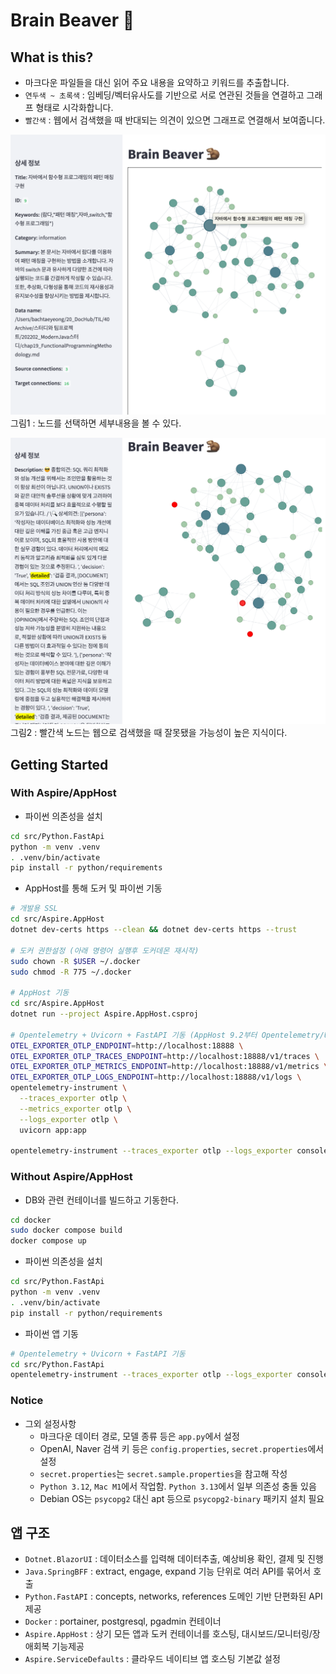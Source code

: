 # Brain Beaver :beaver:
  
## What is this?
  
- 마크다운 파일들을 대신 읽어 주요 내용을 요약하고 키워드를 추출합니다.
- `연두색 ~ 초록색` : 임베딩/벡터유사도를 기반으로 서로 연관된 것들을 연결하고 그래프 형태로 시각화합니다.
- `빨간색` : 웹에서 검색했을 때 반대되는 의견이 있으면 그래프로 연결해서 보여줍니다.
  
![](demo_001.png)
그림1 : 노드를 선택하면 세부내용을 볼 수 있다.
  
![](demo_002.png)
그림2 : 빨간색 노드는 웹으로 검색했을 때 잘못됐을 가능성이 높은 지식이다.
  
  
  
## Getting Started
  
### With Aspire/AppHost
- 파이썬 의존성을 설치
```bash
cd src/Python.FastApi
python -m venv .venv
. .venv/bin/activate
pip install -r python/requirements
```

- AppHost를 통해 도커 및 파이썬 기동
```bash
# 개발용 SSL
cd src/Aspire.AppHost
dotnet dev-certs https --clean && dotnet dev-certs https --trust

# 도커 권한설정 (아래 명령어 실행후 도커데몬 재시작)
sudo chown -R $USER ~/.docker
sudo chmod -R 775 ~/.docker

# AppHost 기동
cd src/Aspire.AppHost
dotnet run --project Aspire.AppHost.csproj

# Opentelemetry + Uvicorn + FastAPI 기동 (AppHost 9.2부터 Opentelemetry/Uvicorn 지원예정)
OTEL_EXPORTER_OTLP_ENDPOINT=http://localhost:18888 \
OTEL_EXPORTER_OTLP_TRACES_ENDPOINT=http://localhost:18888/v1/traces \
OTEL_EXPORTER_OTLP_METRICS_ENDPOINT=http://localhost:18888/v1/metrics \
OTEL_EXPORTER_OTLP_LOGS_ENDPOINT=http://localhost:18888/v1/logs \
opentelemetry-instrument \
  --traces_exporter otlp \
  --metrics_exporter otlp \
  --logs_exporter otlp \
  uvicorn app:app

opentelemetry-instrument --traces_exporter otlp --logs_exporter console,otlp --metrics_exporter otlp uvicorn app:app 
```

### Without Aspire/AppHost
- DB와 관련 컨테이너를 빌드하고 기동한다.
```bash
cd docker
sudo docker compose build
docker compose up
```
  
- 파이썬 의존성을 설치
```bash
cd src/Python.FastApi
python -m venv .venv
. .venv/bin/activate
pip install -r python/requirements
```

- 파이썬 앱 기동
```bash
# Opentelemetry + Uvicorn + FastAPI 기동
cd src/Python.FastApi
opentelemetry-instrument --traces_exporter otlp --logs_exporter console,otlp --metrics_exporter otlp uvicorn app:app
```


### Notice
- 그외 설정사항
  - 마크다운 데이터 경로, 모델 종류 등은 `app.py`에서 설정
  - OpenAI, Naver 검색 키 등은 `config.properties`, `secret.properties`에서 설정
  - `secret.properties`는 `secret.sample.properties`을 참고해 작성
  - `Python 3.12`, `Mac M1`에서 작업함. `Python 3.13`에서 일부 의존성 충돌 있음
  - Debian OS는 `psycopg2` 대신 apt 등으로 `psycopg2-binary` 패키지 설치 필요


## 앱 구조
- `Dotnet.BlazorUI` : 데이터소스를 입력해 데이터추출, 예상비용 확인, 결제 및 진행
- `Java.SpringBFF` : extract, engage, expand 기능 단위로 여러 API를 묶어서 호출
- `Python.FastAPI` : concepts, networks, references 도메인 기반 단편화된 API 제공
- `Docker` : portainer, postgresql, pgadmin 컨테이너
- `Aspire.AppHost` : 상기 모든 앱과 도커 컨테이너를 호스팅, 대시보드/모니터링/장애회복 기능제공
- `Aspire.ServiceDefaults` : 클라우드 네이티브 앱 호스팅 기본값 설정